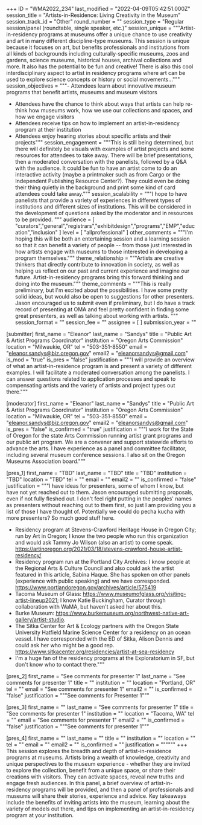 +++
ID = "WMA2022_234"
last_modified = "2022-04-09T05:42:51.000Z"
session_title = "Artists-in-Residence: Living Creativity in the Museum"
session_track_id = "Other"
round_number = ""
session_type = "Regular session/panel (roundtable, single speaker, etc.)"
session_unique = """Artist-in-residency programs at museums offer a unique chance to use creativity and art in many different discipline-type museums. This session is unique because it focuses on art, but benefits professionals and institutions from all kinds of backgrounds including culturally-specific museums, zoos and gardens, science museums, historical houses, archival collections and more. It also has the potential to be fun and creative! There is also this cool interdisciplinary aspect to artist in residency programs where art can be used to explore science concepts or history or social movements..."""
session_objectives = """- Attendees learn about innovative museum programs that benefit artists, museums and museum visitors
- Attendees have the chance to think about ways that artists can help re-think how museums work, how we use our collections and spaces, and how we engage visitors
- Attendees receive tips on how to implement an artist-in-residency program at their institution
- Attendees enjoy hearing stories about specific artists and their projects"""
session_engagement = """This is still being determined, but there will definitely be visuals with examples of artist projects and some resources for attendees to take away. There will be brief presentations, then a moderated conversation with the panelists, followed by a Q&A with the audience. It could be fun to have an artist come to do an interactive activity (maybe a printmaker such as from Cargo or the Independent Publishing Resource Center?). They could even be doing their thing quietly in the background and print some kind of card attendees could take away."""
session_scalability = """I hope to have panelists that provide a variety of experiences in different types of institutions and different sizes of institutions. This will be considered in the development of questions asked by the moderator and in resources to be provided.
"""
audience = [ "curators","general","registrars","exhibitdesign","programs","EMP","education","inclusion" ]
level = [ "allprofessional" ]
other_comments = """I'm hoping this will be both an entertaining session and a learning session so that it can benefit a variety of people -- from those just interested in how artists engage with museums to those interested in developing a program themselves."""
theme_relationship = """Artists are creative thinkers that directly contribute to innovation in society, as well as helping us reflect on our past and current experience and imagine our future. Artist-in-residency programs bring this forward thinking and doing into the museum."""
theme_comments = """This is really preliminary, but I'm excited about the possibilities. I have some pretty solid ideas, but would also be open to suggestions for other presenters. Jason encouraged us to submit even if preliminary, but I do have a track record of presenting at OMA and feel pretty confident in finding some great presenters, as well as talking about working with artists.
"""
session_format = ""
session_fee = ""
assignee = [  ]
submission_year = ""

[submitter]
first_name = "Eleanor"
last_name = "Sandys"
title = "Public Art & Artist Programs Coordinator"
institution = "Oregon Arts Commission"
location = "Milwaukie, OR"
tel = "503-351-8550"
email = "eleanor.sandys@biz.oregon.gov"
email2 = "eleanorsandys@gmail.com"
is_mod = "true"
is_pres = "false"
justification = """I will provide an overview of what an artist-in-residence program is and present a variety of different examples. I will facilitate a moderated conversation among the panelists. I can answer questions related to application processes and speak to compensating artists and the variety of artists and project types out there."""

[moderator]
first_name = "Eleanor"
last_name = "Sandys"
title = "Public Art & Artist Programs Coordinator"
institution = "Oregon Arts Commission"
location = "Milwaukie, OR"
tel = "503-351-8550"
email = "eleanor.sandys@biz.oregon.gov"
email2 = "eleanorsandys@gmail.com"
is_pres = "false"
is_confirmed = "true"
justification = """I work for the State of Oregon for the state Arts Commission running artist grant programs and our public art program. We are a convener and support statewide efforts to advance the arts. I have experience as a panel and committee facilitator, including several museum conference sessions. I also sit on the Oregon Museums Association board."""

[pres_1]
first_name = "TBD"
last_name = "TBD"
title = "TBD"
institution = "TBD"
location = "TBD"
tel = ""
email = ""
email2 = ""
is_confirmed = "false"
justification = """I have ideas for presenters, some of whom I know, but have not yet reached out to them. Jason encouraged submitting proposals, even if not fully fleshed out. I don't feel right putting in the peoples' names as presenters without reaching out to them first, so just I am providing you a list of those I have thought of. Potentially we could do pecha kucha with more presenters? So much good stuff here.
- Residency program at Stevens-Crawford Heritage House in Oregon City; run by Art in Oregon; I know the two people who run this organization and would ask Tammy Jo Wilson (also an artist) to come speak. https://artinoregon.org/2021/03/18/stevens-crawford-house-artist-residency/ 
- Residency program run at the Portland City Archives: I know people at the Regional Arts & Culture Council and also could ask the artist featured in this article, Sabina Haque. She has spoken on other panels (experience with public speaking) and we have corresponded. https://www.portlandoregon.gov/archives/article/575419 
- Tacoma Museum of Glass: https://www.museumofglass.org/visiting-artist-lineup2021; I know Katie Buckingham, Curator through collaboration with WaMA, but haven't asked her about this.
- Burke Museum: https://www.burkemuseum.org/northwest-native-art-gallery/artist-studio.
- The Sitka Center for Art & Ecology partners with the Oregon State University Hatfield Marine Science Center for a residency on an ocean vessel. I have corresponded with the ED of Sitka, Alison Dennis and could ask her who might be a good rep. https://www.sitkacenter.org/residencies/artist-at-sea-residency 
- I'm a huge fan of the residency programs at the Exploratorium in SF, but don't know who to contact there."""

[pres_2]
first_name = "See comments for presenter 1"
last_name = "See comments for presenter 1"
title = ""
institution = ""
location = "Portland, OR"
tel = ""
email = "See comments for presenter 1"
email2 = ""
is_confirmed = "false"
justification = """See comments for Presenter 1"""

[pres_3]
first_name = ""
last_name = "See comments for presenter 1"
title = "See comments for presenter 1"
institution = ""
location = "Tacoma, WA"
tel = ""
email = "See comments for presenter 1"
email2 = ""
is_confirmed = "false"
justification = """See comments for presenter 1"""

[pres_4]
first_name = ""
last_name = ""
title = ""
institution = ""
location = ""
tel = ""
email = ""
email2 = ""
is_confirmed = ""
justification = """"""
+++
This session explores the breadth and depth of artist-in-residence programs at museums. Artists bring a wealth of knowledge, creativity and unique perspectives to the museum experience - whether they are invited to explore the collection, benefit from a unique space, or share their creations with visitors. They can activate spaces, reveal new truths and engage fresh audiences. In this panel, a brief overview of artist-in-residency programs will be provided, and then a panel of professionals and museums will share their stories, experience and advice. Key takeaways include the benefits of inviting artists into the museum, learning about the variety of models out there, and tips on implementing an artist-in-residency program at your institution. 
